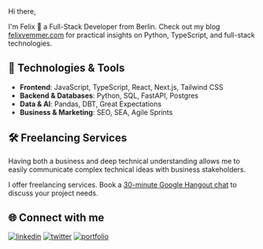 Hi there,

I'm Felix 👋 a Full-Stack Developer from Berlin. Check out my blog [felixvemmer.com](https://www.felixvemmer.com) for practical insights on Python, TypeScript, and full-stack technologies.

## 🔧 Technologies & Tools

- **Frontend**: JavaScript, TypeScript, React, Next.js, Tailwind CSS
- **Backend & Databases**: Python, SQL, FastAPI, Postgres
- **Data & AI**: Pandas, DBT, Great Expectations
- **Business & Marketing**: SEO, SEA, Agile Sprints

## 🛠 Freelancing Services

Having both a business and deep technical understanding allows me to easily communicate complex technical ideas with business stakeholders.

I offer freelancing services. Book a [30-minute Google Hangout chat](https://cal.com/felix-vemmer/30-minute-google-hangout-chat) to discuss your project needs.

## 🌐 Connect with me

<p align="left">
<a href="https://www.linkedin.com/in/felixvemmer"><img src="https://img.icons8.com/color/32/000000/linkedin.png" alt="linkedin"/></a>
<a href="https://twitter.com/felixvemmer"><img src="https://img.icons8.com/color/32/000000/twitter.png" alt="twitter"/></a>
<a href="https://felixvemmer.com"><img src="https://img.icons8.com/color/32/000000/domain.png" alt="portfolio"/></a>
</p>
